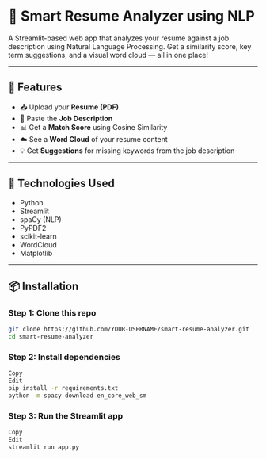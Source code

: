 # 💼 Smart Resume Analyzer using NLP

A Streamlit-based web app that analyzes your resume against a job description using Natural Language Processing. Get a similarity score, key term suggestions, and a visual word cloud — all in one place!

---

## 🚀 Features

- 📤 Upload your **Resume (PDF)**
- 📝 Paste the **Job Description**
- 📊 Get a **Match Score** using Cosine Similarity
- ☁️ See a **Word Cloud** of your resume content
- 💡 Get **Suggestions** for missing keywords from the job description

---

## 🔧 Technologies Used

- Python
- Streamlit
- spaCy (NLP)
- PyPDF2
- scikit-learn
- WordCloud
- Matplotlib

---

## 📦 Installation

### Step 1: Clone this repo
```bash
git clone https://github.com/YOUR-USERNAME/smart-resume-analyzer.git
cd smart-resume-analyzer
```
### Step 2: Install dependencies
```bash
Copy
Edit
pip install -r requirements.txt
python -m spacy download en_core_web_sm
```
### Step 3: Run the Streamlit app
```bash
Copy
Edit
streamlit run app.py
```
